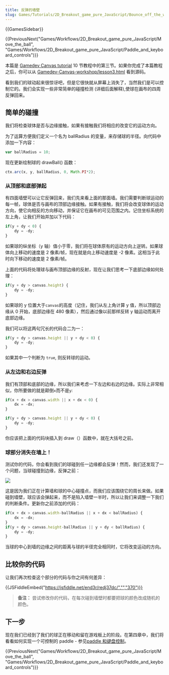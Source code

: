 ```yaml
---
title: 反弹的墙壁
slug: Games/Tutorials/2D_Breakout_game_pure_JavaScript/Bounce_off_the_walls
---
```


{{GamesSidebar}}

{{PreviousNext("Games/Workflows/2D_Breakout_game_pure_JavaScript/Move_the_ball", "Games/Workflows/2D_Breakout_game_pure_JavaScript/Paddle_and_keyboard_controls")}}

本篇是 [Gamedev Canvas tutorial](/zh-CN/docs/Games/Workflows/Breakout_game_from_scratch) 10 节教程中的第三节。如果你完成了本篇教程之后，你可以从 [Gamedev-Canvas-workshop/lesson3.html](https://github.com/end3r/Gamedev-Canvas-workshop/blob/gh-pages/lesson03.html) 看到源码。

看到我们的球动起来很惊讶吧，但是它很快就从屏幕上消失了，当然我们是可以控制它的。我们会实现一些非常简单的碰撞检测 (详细后面解释),使球在画布的四周反弹回来。

## 简单的碰撞

我们将检查球体是否与边缘接触，如果有接触我们将相应的改变它的运动方向。

为了运算方便我们定义一个名为 ballRadius 的变量，来存储球的半径。向代码中添加一下内容：

```js
var ballRadius = 10;
```

现在更新绘制球的 drawBall() 函数：

```js
ctx.arc(x, y, ballRadius, 0, Math.PI*2);
```

### 从顶部和底部弹起

有四面墙壁可以让它反弹回来，我们先来看上面的那面墙。我们需要判断球运动的每一帧，球体是否与画布的顶部边缘接触。如果有接触，我们将会改变球体的运动方向，使它向相反的方向移动，并保证它在画布的可见范围之内。记住坐标系统的左上角，让我们开始并加以下代码：

```js
if(y + dy < 0) {
    dy = -dy;
}
```

如果球的纵坐标（y 轴）值小于零，我们将在球体原有的运动方向上逆转。如果球体向上移动的速度是 2 像素/帧，现在就是向上移动速度是 -2 像素。这相当于此时向下移动的速度是 2 像素/帧。

上面的代码将处理球与画布顶部边缘的反射，现在让我们思考一下底部边缘如何处理：

```js
if(y + dy > canvas.height) {
    dy = -dy;
}
```

如果球的 y 位置大于`canvas`的高度（记住，我们从左上角计算 y 值，所以顶部边缘从 0 开始，底部边缘在 480 像素），然后通过像以前那样反转 y 轴运动而离开底部边缘。

我们可以将这两句冗长的代码合二为一：

```js
if(y + dy > canvas.height || y + dy < 0) {
    dy = -dy;
}
```

如果其中一个判断为 `true`, 则反转球的运动。

### 从左边和右边反弹

我们有顶部和底部的边缘，所以我们来考虑一下左边和右边的边缘。实际上非常相似，你所要做的就是颠倒`x`而不是`y`:

```js
if(x + dx > canvas.width || x + dx < 0) {
    dx = -dx;
}

if(y + dy > canvas.height || y + dy < 0) {
    dy = -dy;
}
```

你应该把上面的代码块插入到 draw（）函数中，就在大括号之前。

### 球部分消失在墙上！

测试你的代码，你会看到我们的球碰到任一边缘都会反弹！然而，我们还发现了一个问题，当球碰撞到边缘，反弹之前：

![](ball-in-wall.png)

这是因为我们正在计算墙和球的中心碰撞点，而我们应该围绕它的周长来做。如果碰到墙壁，球应该会弹起来，而不是陷入墙壁一半时，所以让我们来调整一下我们的判断条件。更新你之前添加的代码：

```js
if(x + dx > canvas.width-ballRadius || x + dx < ballRadius) {
    dx = -dx;
}
if(y + dy > canvas.height-ballRadius || y + dy < ballRadius) {
    dy = -dy;
}
```

当球的中心到墙的边缘之间的距离与球的半径完全相同时，它将改变运动的方向。

## 比较你的代码

让我们再次检查这个部分的代码与你之间有何差异：

{{JSFiddleEmbed("https://jsfiddle.net/end3r/redj37dc/","","370")}}

> **备注：** 尝试修改你的代码，在每次碰到墙壁时都要把球的颜色改成随机的颜色。

## 下一步

现在我们已经到了我们的球正在移动和留在游戏板上的阶段。在第四章中，我们将看看如何实现一个可控制的 paddle - 参见[paddle 和键盘控制](/zh-CN/docs/Games/Workflows/Breakout_game_from_scratch/Paddle_and_keyboard_controls)。

{{PreviousNext("Games/Workflows/2D_Breakout_game_pure_JavaScript/Move_the_ball", "Games/Workflows/2D_Breakout_game_pure_JavaScript/Paddle_and_keyboard_controls")}}
